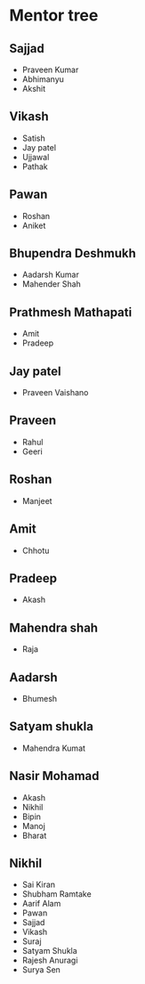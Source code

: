 # Mentor tree

## Sajjad
* Praveen Kumar
* Abhimanyu
* Akshit


## Vikash
* Satish
* Jay patel
* Ujjawal
* Pathak


## Pawan
* Roshan
* Aniket


## Bhupendra Deshmukh
* Aadarsh Kumar 
* Mahender Shah


## Prathmesh Mathapati
* Amit
* Pradeep


## Jay patel
* Praveen Vaishano


## Praveen
* Rahul
* Geeri


## Roshan
* Manjeet

## Amit
* Chhotu

## Pradeep
* Akash

## Mahendra shah
* Raja

## Aadarsh
* Bhumesh

## Satyam shukla
* Mahendra Kumat

## Nasir Mohamad
* Akash 
* Nikhil 
* Bipin
* Manoj 
* Bharat 

## Nikhil
* Sai Kiran
* Shubham Ramtake
* Aarif Alam 
* Pawan 
* Sajjad 
* Vikash 
* Suraj
* Satyam Shukla
* Rajesh Anuragi
* Surya Sen






